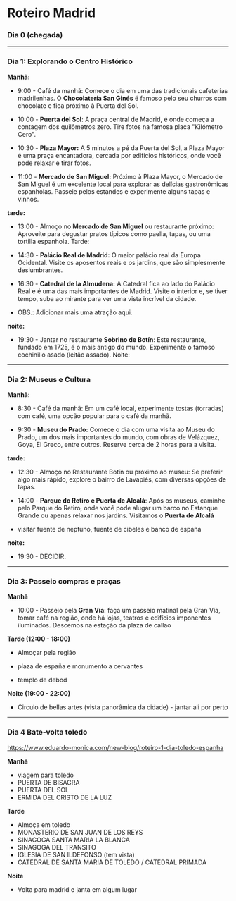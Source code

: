 # Roteiro Madrid

### Dia 0 (chegada)

---

### Dia 1: Explorando o Centro Histórico
**Manhã:**

- 9:00 - Café da manhã: Comece o dia em uma das tradicionais cafeterias madrilenhas. O **Chocolatería San Ginés** é famoso pelo seu churros com chocolate e fica próximo à Puerta del Sol.

- 10:00 - **Puerta del Sol**: A praça central de Madrid, é onde começa a contagem dos quilômetros zero. Tire fotos na famosa placa "Kilómetro Cero".

- 10:30 - **Plaza Mayor:** A 5 minutos a pé da Puerta del Sol, a Plaza Mayor é uma praça encantadora, cercada por edifícios históricos, onde você pode relaxar e tirar fotos.

- 11:00 - **Mercado de San Miguel:** Próximo à Plaza Mayor, o Mercado de San Miguel é um excelente local para explorar as delícias gastronômicas espanholas. Passeie pelos estandes e experimente alguns tapas e vinhos.

**tarde:**

- 13:00 - Almoço no **Mercado de San Miguel** ou restaurante próximo: Aproveite para degustar pratos típicos como paella, tapas, ou uma tortilla espanhola.
Tarde:

- 14:30 - **Palácio Real de Madrid:** O maior palácio real da Europa Ocidental. Visite os aposentos reais e os jardins, que são simplesmente deslumbrantes.

- 16:30 - **Catedral de la Almudena:** A Catedral fica ao lado do Palácio Real e é uma das mais importantes de Madrid. Visite o interior e, se tiver tempo, suba ao mirante para ver uma vista incrível da cidade.

- OBS.: Adicionar mais uma atração aqui.

**noite:**

- 19:30 - Jantar no restaurante **Sobrino de Botín**: Este restaurante, fundado em 1725, é o mais antigo do mundo. Experimente o famoso cochinillo asado (leitão assado).
Noite:

---

### Dia 2: Museus e Cultura

**Manhã:**

- 8:30 - Café da manhã: Em um café local, experimente tostas (torradas) com café, uma opção popular para o café da manhã.

- 9:30 - **Museu do Prado:** Comece o dia com uma visita ao Museu do Prado, um dos mais importantes do mundo, com obras de Velázquez, Goya, El Greco, entre outros. Reserve cerca de 2 horas para a visita.

**tarde:**

- 12:30 - Almoço no Restaurante Botín ou próximo ao museu: Se preferir algo mais rápido, explore o bairro de Lavapiés, com diversas opções de tapas.

- 14:00 - **Parque do Retiro e Puerta de Alcalá**: Após os museus, caminhe pelo Parque do Retiro, onde você pode alugar um barco no Estanque Grande ou apenas relaxar nos jardins. Visitamos o **Puerta de Alcalá**

- visitar fuente de neptuno, fuente de cibeles e banco de españa

**noite:**

- 19:30 - DECIDIR.
 
----

### Dia 3: Passeio compras e praças

**Manhã**

- 10:00 - Passeio pela **Gran Vía**: faça um passeio matinal pela Gran Vía, tomar café na região, onde há lojas, teatros e edifícios imponentes iluminados. Descemos na estação da plaza de callao

**Tarde (12:00 - 18:00)**

- Almoçar pela região

- plaza de españa e monumento a cervantes

- templo de debod

**Noite (19:00 - 22:00)**

- Circulo de bellas artes (vista panorâmica da cidade) - jantar ali por perto

---

### Dia 4 Bate-volta toledo

https://www.eduardo-monica.com/new-blog/roteiro-1-dia-toledo-espanha

**Manhã**
- viagem para toledo
- PUERTA DE BISAGRA
- PUERTA DEL SOL
- ERMIDA DEL CRISTO DE LA LUZ 

**Tarde**
- Almoça em toledo
- MONASTERIO DE SAN JUAN DE LOS REYS
- SINAGOGA SANTA MARIA LA BLANCA
- SINAGOGA DEL TRANSITO
- IGLESIA DE SAN ILDEFONSO (tem vista)
- CATEDRAL DE SANTA MARIA DE TOLEDO / CATEDRAL PRIMADA

**Noite**
- Volta para madrid e janta em algum lugar
